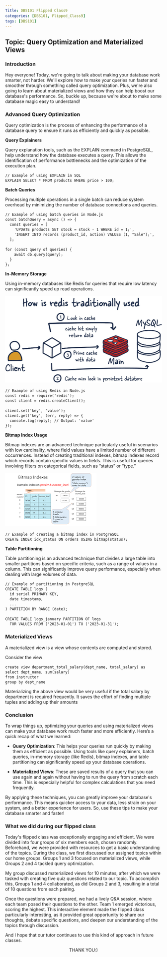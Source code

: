 ```yaml
---
Title: DBS101 Flipped Class9
categories: [DBS101, Flipped_Class9]
tags: [DBS101]
---
```

## Topic: Query Optimization and Materialized Views

### Introduction

Hey everyone! Today, we're going to talk about making your database work smarter, not harder. We'll explore how to make your queries run faster and smoother through something called query optimization. Plus, we're also going to learn about materialized views and how they can help boost our database's performance. So, buckle up, because we're about to make some database magic easy to understand!

### Advanced Query Optimization

Query optimization is the process of enhancing the performance of a database query to ensure it runs as efficiently and quickly as possible.

**Query Explainers**

Query explanation tools, such as the EXPLAIN command in PostgreSQL, help understand how the database executes a query. This allows the identification of performance bottlenecks and the optimization of the execution plan.

```
// Example of using EXPLAIN in SQL
EXPLAIN SELECT * FROM products WHERE price > 100;
```

**Batch Queries**

Processing multiple operations in a single batch can reduce system overhead by minimizing the number of database connections and queries.

```
// Example of using batch queries in Node.js
const batchQuery = async () => {
  const queries = [
    'UPDATE products SET stock = stock - 1 WHERE id = 1;',
    'INSERT INTO records (product_id, action) VALUES (1, "Sale");',
  ];

for (const query of queries) {
    await db.query(query);
  }
};
```
**In-Memory Storage**

Using in-memory databases like Redis for queries that require low latency can significantly speed up read operations.

![alt text](../Images_for_DBS101/redis.jpg)

```
// Example of using Redis in Node.js
const redis = require('redis');
const client = redis.createClient();

client.set('key', 'value');
client.get('key', (err, reply) => {
  console.log(reply); // Output: 'value'
});
```
**Bitmap Index Usage**

Bitmap indexes are an advanced technique particularly useful in scenarios with low cardinality, where field values have a limited number of different occurrences. Instead of creating traditional indexes, bitmap indexes record which records contain specific values in fields. This is useful for queries involving filters on categorical fields, such as “status” or “type.”

![alt text](../Images_for_DBS101/bitmap.png)

```
// Example of creating a bitmap index in PostgreSQL
CREATE INDEX idx_status ON orders USING bitmap(status);
```
**Table Partitioning**

Table partitioning is an advanced technique that divides a large table into smaller partitions based on specific criteria, such as a range of values in a column. This can significantly improve query performance, especially when dealing with large volumes of data.

```
// Example of partitioning in PostgreSQL
CREATE TABLE logs (
  id serial PRIMARY KEY,
  date timestamp,
  ...
) PARTITION BY RANGE (date);

CREATE TABLE logs_january PARTITION OF logs
  FOR VALUES FROM ('2023-01-01') TO ('2023-01-31');
  ```

### Materialized Views

A materialized view is a view whose contents are computed and
stored.

Consider the view
```
create view department_total_salary(dept_name, total_salary) as
select dept_name, sum(salary)
from instructor
group by dept_name
```
Materializing the above view would be very useful if the total salary by
department is required frequently. It saves the effort of finding multiple tuples and adding up their
amounts

### Conclusion

To wrap things up, optimizing your queries and using materialized views can make your database work much faster and more efficiently. Here’s a quick recap of what we learned:

- **Query Optimization**: This helps your queries run quickly by making them as efficient as possible. Using tools like query explainers, batch queries, in-memory storage (like Redis), bitmap indexes, and table partitioning can significantly speed up your database operations.

- **Materialized Views**: These are saved results of a query that you can use again and again without having to run the query from scratch each time. This is especially helpful for complex calculations that you need frequently.

By applying these techniques, you can greatly improve your database's performance. This means quicker access to your data, less strain on your system, and a better experience for users. So, use these tips to make your database smarter and faster!

### What we did during our flipped class

Today's flipped class was exceptionally engaging and efficient. We were divided into four groups of six members each, chosen randomly. Beforehand, we were provided with resources to get a basic understanding of the topics. During the class, we first discussed our assigned topics within our home groups. Groups 1 and 3 focused on materialized views, while Groups 2 and 4 tackled query optimization.

My group discussed materialized views for 10 minutes, after which we were tasked with creating five quiz questions related to our topic. To accomplish this, Groups 1 and 4 collaborated, as did Groups 2 and 3, resulting in a total of 10 questions from each pairing.

Once the questions were prepared, we had a lively Q&A session, where each team posed their questions to the other. Team 1 emerged victorious, scoring the highest. This interactive element made the flipped class particularly interesting, as it provided great opportunity to share our thoughts, debate specific questions, and deepen our understanding of the topics through discussion. 

And I hope that our tutor continues to use this kind of approach in future classes.

<p style="text-align: center;">THANK YOU:)</p>
